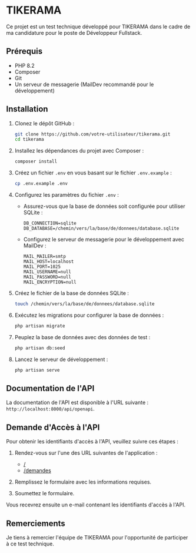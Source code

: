 # TIKERAMA

Ce projet est un test technique développé pour TIKERAMA dans le cadre de ma candidature pour le poste de Développeur Fullstack.

## Prérequis

- PHP 8.2
- Composer
- Git
- Un serveur de messagerie (MailDev recommandé pour le développement)

## Installation

1. Clonez le dépôt GitHub :
   ```bash
   git clone https://github.com/votre-utilisateur/tikerama.git
   cd tikerama
   ```

2. Installez les dépendances du projet avec Composer :
   ```bash
   composer install
   ```

3. Créez un fichier `.env` en vous basant sur le fichier `.env.example` :
   ```bash
   cp .env.example .env
   ```

4. Configurez les paramètres du fichier `.env` :
   - Assurez-vous que la base de données soit configurée pour utiliser SQLite :
     ```env
     DB_CONNECTION=sqlite
     DB_DATABASE=/chemin/vers/la/base/de/donnees/database.sqlite
     ```
   - Configurez le serveur de messagerie pour le développement avec MailDev :
     ```env
     MAIL_MAILER=smtp
     MAIL_HOST=localhost
     MAIL_PORT=1025
     MAIL_USERNAME=null
     MAIL_PASSWORD=null
     MAIL_ENCRYPTION=null
     ```

5. Créez le fichier de la base de données SQLite :
   ```bash
   touch /chemin/vers/la/base/de/donnees/database.sqlite
   ```

6. Exécutez les migrations pour configurer la base de données :
   ```bash
   php artisan migrate
   ```

7. Peuplez la base de données avec des données de test :
   ```bash
   php artisan db:seed
   ```

8. Lancez le serveur de développement :
   ```bash
   php artisan serve
   ```

## Documentation de l'API

La documentation de l'API est disponible à l'URL suivante : `http://localhost:8000/api/openapi`.

## Demande d'Accès à l'API

Pour obtenir les identifiants d'accès à l'API, veuillez suivre ces étapes :

1. Rendez-vous sur l'une des URL suivantes de l'application :
   - [/](/)
   - [/demandes](/demandes)

2. Remplissez le formulaire avec les informations requises.

3. Soumettez le formulaire.

Vous recevrez ensuite un e-mail contenant les identifiants d'accès à l'API.

## Remerciements

Je tiens à remercier l'équipe de TIKERAMA pour l'opportunité de participer à ce test technique.

